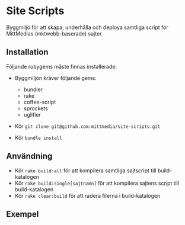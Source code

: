 # Site Scripts
Byggmiljö för att skapa, underhålla och deploya samtliga script för MittMedias (mktwebb-baserade) sajter.

## Installation
Följande rubygems måste finnas installerade:
  
  * Byggmiljön kräver följande gems:
    * bundler
    * rake
    * coffee-script
    * sprockets
    * uglifier

  * Kör `git clone git@github.com:mittmedia/site-scripts.git`
  * Kör `bundle install`

## Användning
  
  * Kör `rake build:all` för att kompilera samtliga sajtscript till build-katalogen
  * Kör `rake build:single[sajtnamn]` för att kompilera sajtens script till build-katalogen
  * Kör `rake clear:build` för att radera filerna i build-katalogen
  
## Exempel
